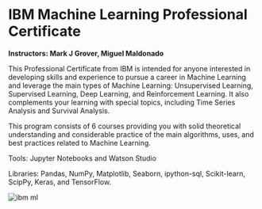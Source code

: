 # IBM Machine Learning Professional Certificate

**Instructors: Mark J Grover, Miguel Maldonado**

This Professional Certificate from IBM is intended for anyone interested in developing skills and experience to pursue a career in Machine Learning and leverage the main types of Machine Learning: Unsupervised Learning, Supervised Learning, Deep Learning, and Reinforcement Learning. It also complements your learning with special topics, including Time Series Analysis and Survival Analysis.

This program consists of 6 courses providing you with solid theoretical understanding and considerable practice of the main algorithms, uses, and best practices related to Machine Learning.

Tools: Jupyter Notebooks and Watson Studio

Libraries: Pandas, NumPy, Matplotlib, Seaborn, ipython-sql, Scikit-learn, ScipPy, Keras, and TensorFlow.

![ibm ml](https://user-images.githubusercontent.com/67929803/151442074-d2792089-ef8d-4ff6-b843-4f2804127f06.jpeg)
